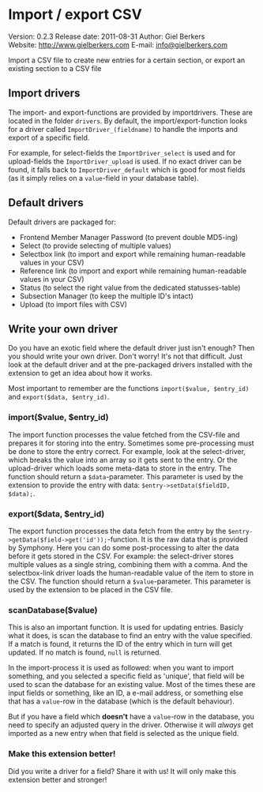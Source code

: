# Import / export CSV #

Version: 0.2.3
Release date: 2011-08-31
Author: Giel Berkers  
Website: http://www.gielberkers.com
E-mail: info@gielberkers.com

Import a CSV file to create new entries for a certain section, or export an existing section to a CSV file

## Import drivers ##

The import- and export-functions are provided by importdrivers. These are located in the folder `drivers`.
By default, the import/export-function looks for a driver called `ImportDriver_(fieldname)` to handle the
imports and export of a specific field.

For example, for select-fields the `ImportDriver_select` is used and for upload-fields the `ImportDriver_upload` is used.
If no exact driver can be found, it falls back to `ImportDriver_default` which is good for most fields (as it simply relies
on a `value`-field in your database table).

## Default drivers ##

Default drivers are packaged for:

- Frontend Member Manager Password (to prevent double MD5-ing)
- Select (to provide selecting of multiple values)
- Selectbox link (to import and export while remaining human-readable values in your CSV)
- Reference link (to import and export while remaining human-readable values in your CSV)
- Status (to select the right value from the dedicated statusses-table)
- Subsection Manager (to keep the multiple ID's intact)
- Upload (to import files with CSV)

## Write your own driver ##

Do you have an exotic field where the default driver just isn't enough? Then you should write your own driver.
Don't worry! It's not that difficult. Just look at the default driver and at the pre-packaged drivers installed with the extension
to get an idea about how it works.

Most important to remember are the functions `import($value, $entry_id)` and `export($data, $entry_id)`.

### import($value, $entry_id) ###

The import function processes the value fetched from the CSV-file and prepares it for storing into the entry. Sometimes some
pre-processing must be done to store the entry correct. For example, look at the select-driver, which breaks the value into an array
so it gets sent to the entry. Or the upload-driver which loads some meta-data to store in the entry. The function should return
a `$data`-parameter. This parameter is used by the extension to provide the entry with data: `$entry->setData($fieldID, $data);`.

### export($data, $entry_id) ###

The export function processes the data fetch from the entry by the `$entry->getData($field->get('id'));`-function. It is the raw
data that is provided by Symphony. Here you can do some post-processing to alter the data before it gets stored in the CSV. For example:
the select-driver stores multiple values as a single string, combining them with a comma. And the selectbox-link driver loads the human-readable
value of the item to store in the CSV. The function should return a `$value`-parameter. This parameter is used by the extension to
be placed in the CSV file.

### scanDatabase($value) ###

This is also an important function. It is used for updating entries. Basicly what it does, is scan the database to find an
entry with the value specified. If a match is found, it returns the ID of the entry which in turn will get updated. If no match is
found, `null` is returned.

In the import-process it is used as followed: when you want to import something, and you selected a specific field as 'unique', that
field will be used to scan the database for an existing value. Most of the times these are input fields or something, like an ID, a
e-mail address, or something else that has a `value`-row in the database (which is the default behaviour).

But if you have a field which **doesn't** have a `value`-row in the database, you need to specify an adjusted query in the driver.
Otherwise it will *always* get imported as a new entry when that field is selected as the unique field.

### Make this extension better! ###

Did you write a driver for a field? Share it with us! It will only make this extension better and stronger!